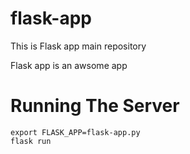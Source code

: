 # flask-app
This is Flask app main repository

Flask app is an awsome app

# Running The Server
```
export FLASK_APP=flask-app.py
flask run
```

